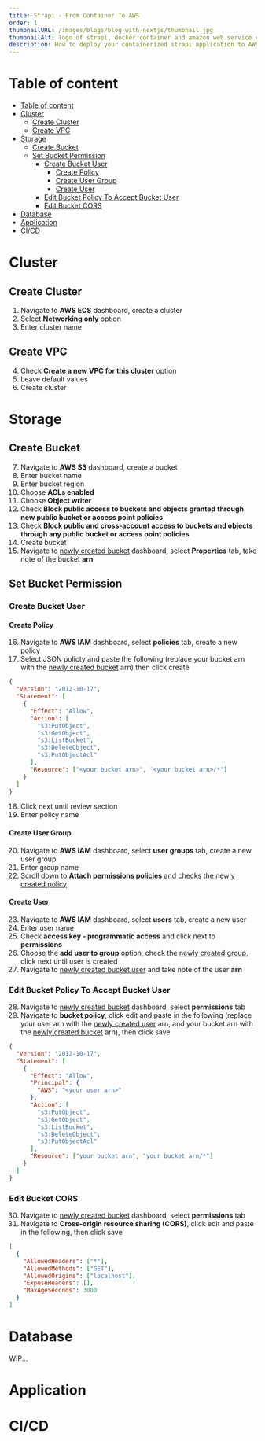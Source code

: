 ```yaml
---
title: Strapi - From Container To AWS
order: 1
thumbnailURL: /images/blogs/blog-with-nextjs/thumbnail.jpg
thumbnailAlt: logo of strapi, docker container and amazon web service elastic container service
description: How to deploy your containerized strapi application to AWS
---
```


# Table of content

- [Table of content](#table-of-content)
- [Cluster](#cluster)
  - [Create Cluster](#create-cluster)
  - [Create VPC](#create-vpc)
- [Storage](#storage)
  - [Create Bucket](#create-bucket)
  - [Set Bucket Permission](#set-bucket-permission)
    - [Create Bucket User](#create-bucket-user)
      - [Create Policy](#create-policy)
      - [Create User Group](#create-user-group)
      - [Create User](#create-user)
    - [Edit Bucket Policy To Accept Bucket User](#edit-bucket-policy-to-accept-bucket-user)
    - [Edit Bucket CORS](#edit-bucket-cors)
- [Database](#database)
- [Application](#application)
- [CI/CD](#cicd)

# Cluster

## Create Cluster

1. Navigate to **AWS ECS** dashboard, create a cluster
2. Select **Networking only** option
3. Enter cluster name

## Create VPC

4. Check **Create a new VPC for this cluster** option
5. Leave default values
6. Create cluster

# Storage

## Create Bucket

7. Navigate to **AWS S3** dashboard, create a bucket
8. Enter bucket name
9. Enter bucket region
10. Choose **ACLs enabled**
11. Choose **Object writer**
12. Check **Block public access to buckets and objects granted through new public bucket or access point policies**
13. Check **Block public and cross-account access to buckets and objects through any public bucket or access point policies**
14. Create bucket
15. Navigate to [newly created bucket](#create-bucket) dashboard, select **Properties** tab, take note of the bucket **arn**

## Set Bucket Permission

### Create Bucket User

#### Create Policy

16. Navigate to **AWS IAM** dashboard, select **policies** tab, create a new policy
17. Select JSON policty and paste the following (replace your bucket arn with the [newly created bucket](#create-bucket) arn) then click create

```json
{
  "Version": "2012-10-17",
  "Statement": [
    {
      "Effect": "Allow",
      "Action": [
        "s3:PutObject",
        "s3:GetObject",
        "s3:ListBucket",
        "s3:DeleteObject",
        "s3:PutObjectAcl"
      ],
      "Resource": ["<your bucket arn>", "<your bucket arn>/*"]
    }
  ]
}
```

18. Click next until review section
19. Enter policy name

#### Create User Group

20. Navigate to **AWS IAM** dashboard, select **user groups** tab, create a new user group
21. Enter group name
22. Scroll down to **Attach permissions policies** and checks the [newly created policy](#create-policy)

#### Create User

23. Navigate to **AWS IAM** dashboard, select **users** tab, create a new user
24. Enter user name
25. Check **access key - programmatic access** and click next to **permissions**
26. Choose the **add user to group** option, check the [newly created group](#create-user-group), click next until user is created
27. Navigate to [newly created bucket user](#create-user) and take note of the user **arn**

### Edit Bucket Policy To Accept Bucket User

28. Navigate to [newly created bucket](#create-bucket) dashboard, select **permissions** tab
29. Navigate to **bucket policy**, click edit and paste in the following (replace your user arn with the [newly created user](#create-user) arn, and your bucket arn with the [newly created bucket](#create-bucket) arn), then click save

```json
{
  "Version": "2012-10-17",
  "Statement": [
    {
      "Effect": "Allow",
      "Principal": {
        "AWS": "<your user arn>"
      },
      "Action": [
        "s3:PutObject",
        "s3:GetObject",
        "s3:ListBucket",
        "s3:DeleteObject",
        "s3:PutObjectAcl"
      ],
      "Resource": ["your bucket arn", "your bucket arn/*"]
    }
  ]
}
```

### Edit Bucket CORS

30. Navigate to [newly created bucket](#create-bucket) dashboard, select **permissions** tab
31. Navigate to **Cross-origin resource sharing (CORS)**, click edit and paste in the following, then click save

```json
[
  {
    "AllowedHeaders": ["*"],
    "AllowedMethods": ["GET"],
    "AllowedOrigins": ["localhost"],
    "ExposeHeaders": [],
    "MaxAgeSeconds": 3000
  }
]
```

# Database

WIP...

# Application

# CI/CD

